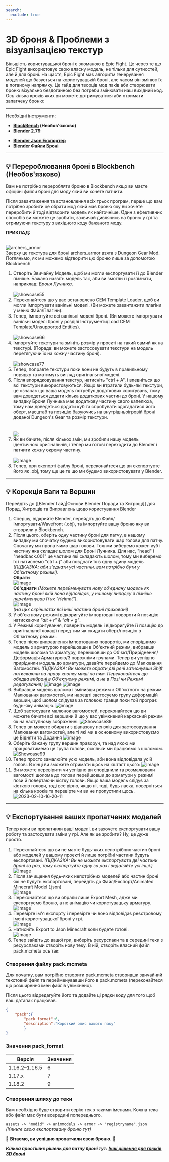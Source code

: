 ```yaml
---
search:
  exclude: true
---
```

# 3D броня & Проблеми з візуалізацією текстур

Більшість користувацької броні є зломаною в Epic Fight. Це через те що Epic Fight використовує свою власну модель, не тільки для сутностей, але й для броні. На щастя, Epic Fight має алгоритм генерування моделей що базується на користувацькій броні, але часом він змінює їх в поганому напрямку. Це гайд для творців мод паків аби створювати броню візуально бездоганною без потреби змінювати наш вихідний код. Ось кілька кроків яких ви можете дотримуватися аби отримати запатчену броню:

***
Необхідні інструменти:<br>

* **[BlockBench](https://www.blockbench.net/) (Необов'язково)**<br>
* **[Blender 2.79](https://download.blender.org/release/Blender2.79/)**<br>
- **[Blender Json Експортер](https://github.com/Yesssssman/blender-json-exporter)**<br>
- **[Blender Файли Броні](https://drive.google.com/file/d/15xYnpmkmlJaEnw3Y7bykpqmjx1Rr9Koh/view?usp=share_link)**<br>

***
## 💡 Перероблювання броні в Blockbench (Необов'язково)
Вам не потрібно переробляти броню в Blockbench якщо ви маєте офіційні файли броні для моду який ви хочете патчити.

Після завантаження та встановлення всіх трьох програм, перше що вам потрібно зробити це обрати мод який має броню яку ви хочете переробити й тоді відтворити модель як найточніше. Один з ефективних способів ви можете це зробити, зазвичай дивлячись на броню у грі та отримуючи текстуру з вихідного коду бажаного моду.

 **ПРИКЛАД:**

<br>![archers_armor](https://user-images.githubusercontent.com/77132244/215155978-874a293e-71ea-4690-adf3-059e45a37ed8.png) <br>Зверху це текстура для броні archers_armor взята з Dungeon Gear Mod. Погляньмо, як ми можемо відтворити цю броню лише за допомогою Blockbench<br>
1. Створіть Звичайну Модель, щоб ми могли експортувати її до Blender пізніше. Бажано назвіть модель так, аби ви змогли її розпізнати, наприклад: *Броня Лучника*.<br>  
   ![showcase55](https://user-images.githubusercontent.com/77132244/215159597-aac5fdb1-45f1-4084-8f18-50baae9df6f0.jpg)<br>
2. Переконайтеся що у вас встановлено CEM Template Loader, щоб ви могли імпортувати ванільні моделі. (Ви можете завантажити плагіни у меню Файл/Плагіни).<br>
3. Тепер, імпортуйте всі ванільні моделі броні. (Ви можете імпортувати ванільні моделі броні у розділі Інструменти/Load CEM Template/Unsupported Entities).<br>  
   ![showcase66](https://user-images.githubusercontent.com/77132244/215161290-8ecb58ec-55e3-4297-8f46-48551a0769d7.jpg)<br>
4. Імпортуйте текстури та змініть розмір у проєкті на такий самий як на текстурі. (Порада: ви можете застосовувати текстури на модель перетягуючи їх на кожну частину броні).<br>  
   ![showcase77](https://user-images.githubusercontent.com/77132244/215230534-6eb84ed6-1afb-4a44-bdf2-3ef98bfccdc6.jpg)<br>
5. Тепер, поправте текстури поки вони не будуть в правильному порядку та матимуть вигляд оригінальної моделі.<br>
6. Після впорядковування текстур, натисніть "ctrl + A", і впевніться що всі текстури використовуються. Якщо ви втратили будь-які текстури, це означає що ваша модель потребує додаткових коригувань, тому вам доведеться додати кілька додаткових частин до броні. У нашому випадку Броня Лучника має додаткову частину свого капелюха, тому нам доведеться додати куб та спробувати здогадатися його оберт, масштаб та позицію базуючись на внутрішньоігровій броні доданої Dungeon's Gear та розмір текстури.<br>  
   <br>  <a href="url"><img src="https://user-images.githubusercontent.com/77132244/215236925-8fcf459a-e972-4f2d-b43d-65667ce39e1e.jpg" align="center" ></a><br>
7. Як ви бачите, після кількох змін, ми зробили нашу модель ідентичною оригінальній, і тепер ми готові переходити до Blender і патчити кожну окрему частину.<br>  
   ![image](https://user-images.githubusercontent.com/77132244/215238157-3ddd8369-6f04-48f5-8d95-0623d833b3be.png)<br>
8. Тепер, при експорті файлу броні, переконайтеся що ви експортуєте його як .obj, тому ще це те що ми будемо використовувати у Blender.<br>

***
## 💡 Корекція Ваги та Вершин
Перейдіть до [[Blender Гайд|Основи Blender Поради та Хитрощі]] для Порад, Хитрощів та Виправлень щодо користування Blender

1. Спершу, відкрийте Blender, перейдіть до Файл/Імпортувати/Wavefront (.obj), та імпортуйте вашу броню яку ви створили у Blockbench.
2. Після цього, оберіть одну частину броні для патчу, в нашому випадку ми спочатку будемо використовувати шар голови для патчу. Спочатку ми пропатчимо шар голови. Тож ми виберемо кожен куб і частину яка складає шолом для Броні Лучника. Для нас, "head" і "headback.001" це частини які складають шолом, тому ми виберемо їх і натиснемо "ctrl + j" аби поєднати їх в одну єдину модель _(ПІДКАЗКА: аби з'єднати усі частини, вам потрібно бути у Об'єктному режимі)_.  
   **Обрати**  
   ![image](https://user-images.githubusercontent.com/77132244/215290753-d88f7ed2-a32b-43bc-9e33-a35c273d04b9.png)  
   **Об'єднати** _(Можете перейменувати нову об'єднану модель як частину броні якій вона відповідає, у нашому випадку я пізніше перейменував її як "Helmet")_.  
   ![image](https://user-images.githubusercontent.com/77132244/215290768-f91985a4-31a5-4606-bd25-91b150ba0119.png)  
   _(На цих скріншотах всі інші частини броні приховані)_
3. У об'єктному режимі відкоригуйте імпортовані повороти й позицію натискаючи _"alt + r"_ & _"alt + g"_.
4. У Режимі коригування, поверніть модель і відкоригуйте її позицію до оригінальної локації перед тим як скидати оберт/позицію в Об'єктному режимі.
5. Тепер після виправлення імпортованих поворотів, ми споріднимо модель з арматурою перейшовши в Об'єктний режим, вибравши модель шолома та арматуру, перейшовши до Об'єкт/Приріднення/Деформація Арматурою/З порожніми групами. Тепер ви успішно приріднили модель до арматури, давайте перейдемо до Малювання Вагомостей. _(ПІДКАЗКА: Ви можете обрати дві речі затиснувши Shift натискаючи на праву кнопку миші по ним. Переконайтеся що обидва вибрані в Об'єктному режимі, а не в Позі чи Режимі редагування)_ ![image](https://user-images.githubusercontent.com/77132244/218175943-dcde10ab-9f45-4fb3-a1ec-a2ec7f851483.png) ![image](https://user-images.githubusercontent.com/77132244/218176163-4972a8bf-a70d-4570-aafe-a0b9a0bbcb85.png)
6. Вибравши модель шолома і змінивши режим з Об'єктного на режим Малювання вагомостей, ми нарешті застосуємо групу деформацій вершин, щоб шолом слідував за головою гравця поки той програє будь-яку анімацію. ![image](https://user-images.githubusercontent.com/77132244/218176695-4cfafe68-7010-4450-a5f8-93e3dff1f3dd.png)
7. Щоб застосувати малюнок вагомостей, переконайтеся що ви можете бачити всі вершини й що у вас увімкнений каркасний режим як на наступному зображенні: ![Showcase89](https://user-images.githubusercontent.com/77132244/218177435-f9d01478-fbe0-45f9-b754-adf5d2efa745.jpg)
8. Тепер ви можете обирати з діапазону пензлів для застосовування Малювання вагомостей, але ті які ми в основному використовуємо це Відняти та Додання ![image](https://user-images.githubusercontent.com/77132244/218177593-95794246-6d9a-4caf-afa2-636b784b8d3a.png)
9. Оберіть бажану групу вершин праворуч, та над якою ми працюватимемо це група голови, оскільки ми працюємо з шоломом. ![Showcase99](https://user-images.githubusercontent.com/77132244/218178265-69388152-b465-45e5-8ccd-cfe3e430dfb7.jpg)
10. Тепер просто замалюйте усю модель, аби вона відповідала усій голові. В кінці ви зможете отримати щось на кшталт цього: ![image](https://user-images.githubusercontent.com/77132244/218178527-210b4b77-5f16-4cf7-9310-6c2b3e2ce83a.png)
11. Ви можете перевірити чи успішно ви споріднили та розмалювали вагомості шолома до голови перейшовши до арматури у режимі пози й повертаючи кістку голови. Якщо ваша модель слідує за кісткою голови, тоді все вірно, якщо ні, тоді, будь ласка, поверніться на кілька кроків та перевірте чи ви не пропустили щось. ![2023-02-10-16-20-11](https://user-images.githubusercontent.com/77132244/218179173-df15dcba-97fa-4081-ad1d-cf1ffbcd92e8.gif)
***
## 💡 Експортування ваших пропатчених моделей
Тепер коли ви пропатчили ваші моделі, ви захочете експортувати вашу роботу та застосувати зміни у грі. Але як це зробити? Ну, це дуже просто.

1. Переконайтеся що ви не маєте будь-яких непотрібних частин броні або моделей у вашому проєкті й лише потрібні частини будуть експортовані. _(ПІДКАЗКА: Ви не можете експортувати дві частини броні за раз, тому експортуйте одну за раз і видаляйте усі інші.)_  
   ![image](https://user-images.githubusercontent.com/77132244/218179518-18c8d979-68af-44ff-989a-aa55ebb6c239.png)
2. Після зачищення будь-яких непотрібних моделей або частин броні які не будуть експортовані, перейдіть до Файл/Експорт/Animated Minecraft Model (.json)  
   ![image](https://user-images.githubusercontent.com/77132244/218179838-bbc7d557-8525-4ab8-beaf-41211bf334fd.png)
3. Переконайтеся що ви обрали лише Export Mesh, адже ми експортуємо броню, а не анімацію чи користувацьку арматуру.  
   ![image](https://user-images.githubusercontent.com/77132244/218179992-0f54bb48-99b6-45c2-8166-107668b200e7.png)
4. Перевірте ім'я експорту і перевірте чи воно відповідає реєстровому імені користувацької броні у грі.  
   ![image](https://user-images.githubusercontent.com/77132244/218180136-b229edd0-3941-4a68-b82b-dfc0fcf80bca.png)
5. Натисніть Export to Json Minecraft коли будете готові.  
   ![image](https://user-images.githubusercontent.com/77132244/218180246-7c04c4ad-ad96-4361-b43a-3ff434de419d.png)
6. Тепер зайдіть до вашої гри, виберіть ресурспаки та в середині теки з ресурспаками створіть нову теку. В ній, створіть власний файл pack.mcmeta ось так:
### Створення файлу pack.mcmeta

Для початку, вам потрібно створити pack.mcmeta створивши звичайний текстовий файл та перейменувавши його в pack.mcmeta (переконайтеся що розширення імен файлів увімкнено).

Після цього відредагуйте його та додайте ці рядки коду для того щоб ваш датапак працював.
```JSON
{
    "pack":{
        "pack_format":6,
        "description":"Короткий опис вашого паку"
        }
}
```

### Значення pack_format

| Версія        | Значення |
| ------------- | -------- |
| 1.16.2–1.16.5 | 6        |
| 1.17.x        | 7        |
| 1.18.2        | 9        |

### Створення шляху до теки

Вам необхідно буде створити серію тек з такими іменами. Кожна тека або файл має бути всередині попереднього.

`assets -> "modid" -> animmodels -> armor -> "registryname".json` _(Киньте свою експортовану броню тут)_


🎉 **Вітаємо, ви успішно пропатчили свою броню.** 🎉


**_Кілька простіших рішень для патчу броні тут: [Інші рішення для глюків 3D броні](3Darmor_page2.uk.md)_**
